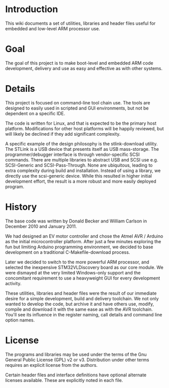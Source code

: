 # Introduction #

This wiki documents a set of utilities, libraries and header files useful for embedded and low-level ARM processor use.

# Goal #

The goal of this project is to make boot-level and embedded ARM code development, delivery and use as easy and effective as with other systems.


# Details #

This project is focused on command-line tool chain use.  The tools are designed to easily used in scripted and GUI environments, but not be dependent on a specific IDE.

The code is written for Linux, and that is expected to be the primary host platform.  Modifications for other host platforms will be happily reviewed, but will likely be declined if they add significant complexity.

A specific example of the design philosophy is the stlink-download utility.  The STLink is a USB device that presents itself as USB mass-storage.  The programmer/debugger interface is through vendor-specific SCSI commands.  There are multiple libraries to abstract USB and SCSI use e.g. SCSI-Generic and SCSI-Pass-Through.  None are ubiquitous, leading to extra complexity during build and installation.  Instead of using a library, we directly use the scsi-generic device.  While this resulted in higher initial development effort, the result is a more robust and more easily deployed program.

# History #

The base code was written by Donald Becker and William Carlson in December 2010 and January 2011.

We had designed an EV motor controller and chose the Atmel AVR / Arduino as the initial microcontroller platform.  After just a few minutes exploring the fun but limiting Arduino programming environment, we decided to base development on a traditional C-Makefile-download process.

Later we decided to switch to the more powerful ARM processor, and selected the inexpensive STM32VLDiscovery board as our core module.  We were dismayed at the very limited Windows-only support and the concomitant requirement to use a heavyweight GUI for every development activity.

These utilities, libraries and header files were the result of our immediate desire for a simple development, build and delivery toolchain.  We not only wanted to develop the code, but archive it and have others use, modify, compile and download it with the same ease as with the AVR toolchain.  You'll see its influence in the register naming, call details and command line option names.



# License #

The programs and libraries may be used under the terms of the Gnu General Public License (GPL) v2 or v3.  Distribution under other terms requires an explicit license from the authors.

Certain header files and interface definitions have optional alternate licenses available.  These are explicitly noted in each file.